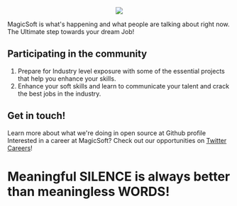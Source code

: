 <p align="center">
  <img src="https://user-images.githubusercontent.com/61970444/183136663-cefea923-c10c-4738-b496-bc72a1bbe05a.gif" />
</p>


MagicSoft is what's happening and what people are talking about right now.
The Ultimate step towards your dream Job!

## Participating in the community
1. Prepare for Industry level exposure with some of the essential projects that help you enhance your skills.
2. Enhance your soft skills and learn to communicate your talent and crack the best jobs in the industry.

## Get in touch!

Learn more about what we're doing in open source at Github profile
Interested in a career at MagicSoft? Check out our opportunities on [Twitter Careers](https://magicsoft.uz/)!

# Meaningful SILENCE is always better than meaningless WORDS!



